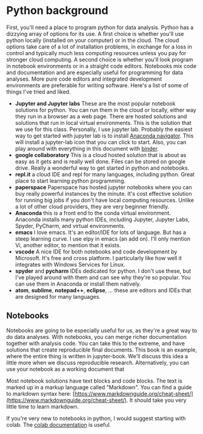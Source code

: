 # Python background

First, you'll need a place to program python for data analysis. Python has a dizzying array of options for its use. 
A first choice is whether you'll use python locally (installed on your computer) or in the cloud. The cloud options
take care of a lot of installation problems, in exchange for a loss in control and typically much less computing
resources unless you pay for stronger cloud computing. A second choice is whether you'll look program in notebook
environments or in a straight code editors. Notebooks mix code and documentation and are especially useful for
programming for data analyses. More pure code editors and integrated development environments are preferable for 
writing software.  Here's a list of some of things I've tried and liked.

* **Jupyter and Jupyter labs** These are the most popular notebook solutions for python. You can run them in the cloud or locally, either way they run in a browser as a web page. There are hosted solutions and solutions that run in local virtual environments. This is the solution that we
use for this class. Personally, I use jupyter lab. Probably the easiest way to get started with jupyter lab is to install [Anaconda navigator](https://docs.anaconda.com/anaconda/navigator/index.html). This will install a jupyter-lab icon that you can click to start.  Also, you can play around with everything in this document with [binder](https://mybinder.org/v2/gh/smart-stats/ds4bio_book/HEAD).
* **google collaboratory** This is a cloud hosted solution that is about as easy as it gets and is really well done. Files can be stored on google drive. Really a wonderful way to get started in python and notebooks.
* **repl.it** a cloud IDE and repl for many languages, including python.  Great place to start learning python programming. 
* **paperspace** Paperspace has hosted jupyter notebooks where you can buy really powerful instances by the minute. It's cost effective solution for running big jobs if you don't have local computing resources. Unlike a lot of other cloud providers, they are very beginner friendly. 
* **Anaconda** this is a front end to the conda virtual environment. Anaconda installs many python IDEs, including Jupyter, Jupyter Labs, Spyder, PyCharm, and virtual environments. 
* **emacs** I love emacs. It's an editor/IDE for lots of language. But has a steep learning curve. I use elpy in emacs (an add on). I'll only mention Vi, another editor, to mention that it exists.
* **vscode** A nice IDE for both notebooks and code development by Microsoft. It's free and cross platform. I particularly like how well it integrates with Windows Services for Linux.
* **spyder** and **pycharm** IDEs dedicated for python. I don't use these, but I've played around with them and can see why they're so popular. You can use them in Anaconda or install them natively.
* **atom**, **sublime**, **notepad++**, **eclipse**, ... these are editors and IDEs that are designed for many languages.

## Notebooks
Notebooks are going to be especially useful for us, as they're a great way to do data analyses. With notebooks, you can merge richer
documentation together with analysis code. You can take this to the extreme, and have solutions that create reproducible final 
documents. This book is an example, where the entire thing is written in jupyter-book. We'll discuss this idea a little more when we discuss reproducible research. Alternatively, you can use your notebook as a working document that 

Most notebook solutions have text blocks and code blocks. The text is marked up in a markup language called "Markdown". You can find a guide to markdown syntax here: [https://www.markdownguide.org/cheat-sheet/](https://www.markdownguide.org/cheat-sheet/). It should take you 
very little time to learn markdown. 

If you're very new to notebooks in python, I would suggest starting with colab. The [colab documentation](https://colab.research.google.com/notebooks/markdown_guide.ipynb) is useful.

